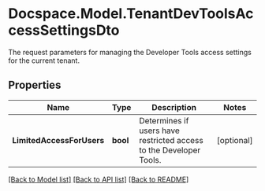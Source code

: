 # Docspace.Model.TenantDevToolsAccessSettingsDto
The request parameters for managing the Developer Tools access settings for the current tenant.

## Properties

Name | Type | Description | Notes
------------ | ------------- | ------------- | -------------
**LimitedAccessForUsers** | **bool** | Determines if users have restricted access to the Developer Tools. | [optional] 

[[Back to Model list]](../README.md#documentation-for-models) [[Back to API list]](../README.md#documentation-for-api-endpoints) [[Back to README]](../README.md)

